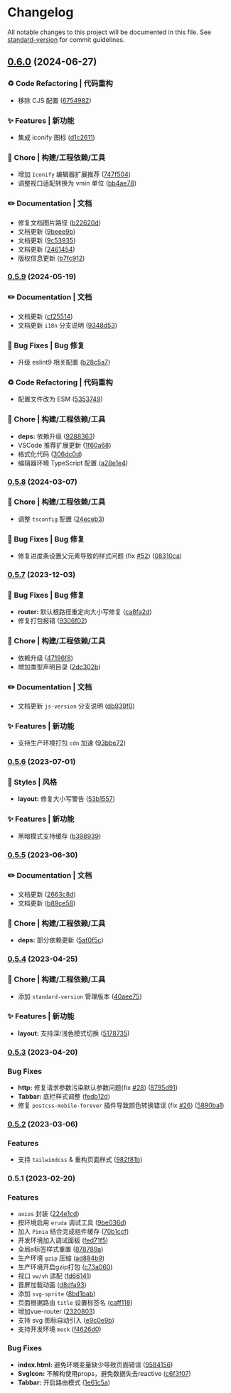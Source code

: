 # Changelog

All notable changes to this project will be documented in this file. See [standard-version](https://github.com/conventional-changelog/standard-version) for commit guidelines.

## [0.6.0](https://github.com/yulimchen/vue3-h5-template/compare/v0.5.9...v0.6.0) (2024-06-27)


### ♻️ Code Refactoring | 代码重构

* 移除 CJS 配置 ([6754982](https://github.com/yulimchen/vue3-h5-template/commit/6754982edc374aeda9ac57e99698ef67b5be6397))


### ✨ Features | 新功能

* 集成 iconify 图标 ([d1c2611](https://github.com/yulimchen/vue3-h5-template/commit/d1c2611fc9a66fef5eef3d86a28ca32750ac8e7f))


### 🚀 Chore | 构建/工程依赖/工具

* 增加 `Iconify` 编辑器扩展推荐 ([747f504](https://github.com/yulimchen/vue3-h5-template/commit/747f504a0288ef1f12f1c054a0bd56488a4133ba))
* 调整视口适配转换为 vmin 单位 ([bb4ae78](https://github.com/yulimchen/vue3-h5-template/commit/bb4ae785e4857af6e164637b5b2fd44f9339efe7))


### ✏️ Documentation | 文档

* 修复文档图片路径 ([b22620d](https://github.com/yulimchen/vue3-h5-template/commit/b22620d50adec2e0cf3438e086c899474fa0bf30))
* 文档更新 ([9beee9b](https://github.com/yulimchen/vue3-h5-template/commit/9beee9bc2d6aa592f46ffef5a829fdecfc8a34db))
* 文档更新 ([9c53935](https://github.com/yulimchen/vue3-h5-template/commit/9c539350d6a079adec2ec6cc066867d413195311))
* 文档更新 ([2461454](https://github.com/yulimchen/vue3-h5-template/commit/24614543b8cdd5727681f81b3a49c9251fd132a0))
* 版权信息更新 ([b7fc912](https://github.com/yulimchen/vue3-h5-template/commit/b7fc912ad6acb18c131ff1d4cc3465377383419e))

### [0.5.9](https://github.com/yulimchen/vue3-h5-template/compare/v0.5.8...v0.5.9) (2024-05-19)


### ✏️ Documentation | 文档

* 文档更新 ([cf25514](https://github.com/yulimchen/vue3-h5-template/commit/cf255144f178882ff1be5de04edcd1e7c9bd1771))
* 文档更新 `i18n` 分支说明 ([9348d53](https://github.com/yulimchen/vue3-h5-template/commit/9348d53648654ee188819fba07e24596e64dc62d))


### 🐛 Bug Fixes | Bug 修复

* 升级 eslint9 相关配置 ([b28c5a7](https://github.com/yulimchen/vue3-h5-template/commit/b28c5a7ced4f5ae9430eb46c7cf601948a964648))


### ♻️ Code Refactoring | 代码重构

* 配置文件改为 ESM ([5353749](https://github.com/yulimchen/vue3-h5-template/commit/535374918cc30faec750c14c7effe795f960ebd3))


### 🚀 Chore | 构建/工程依赖/工具

* **deps:** 依赖升级 ([9288363](https://github.com/yulimchen/vue3-h5-template/commit/9288363a402d91e1b3041990dbaa24d7a2490101))
* VSCode 推荐扩展更新 ([1f60a68](https://github.com/yulimchen/vue3-h5-template/commit/1f60a68cca429e69172309c41e7a0f79d3fa4cfe))
* 格式化代码 ([306dc0d](https://github.com/yulimchen/vue3-h5-template/commit/306dc0daf5c1d2cb3c2d3c504509c304824dc31c))
* 编辑器环境 TypeScript 配置 ([a28e1e4](https://github.com/yulimchen/vue3-h5-template/commit/a28e1e48837cfdaadbfeca9ec456a1e3349a4950))

### [0.5.8](https://github.com/yulimchen/vue3-h5-template/compare/v0.5.7...v0.5.8) (2024-03-07)


### 🚀 Chore | 构建/工程依赖/工具

* 调整 `tsconfig` 配置 ([24eceb3](https://github.com/yulimchen/vue3-h5-template/commit/24eceb3d9fa5cdabc18b57e71521a8802125a69a))


### 🐛 Bug Fixes | Bug 修复

* 修复进度条设置父元素导致的样式问题 (fix [#52](https://github.com/yulimchen/vue3-h5-template/issues/52)) ([08310ca](https://github.com/yulimchen/vue3-h5-template/commit/08310ca1f8346939a448e8978c18ec9944660684))

### [0.5.7](https://github.com/yulimchen/vue3-h5-template/compare/v0.5.6...v0.5.7) (2023-12-03)


### 🐛 Bug Fixes | Bug 修复

* **router:** 默认根路径重定向大小写修复 ([ca8fa2d](https://github.com/yulimchen/vue3-h5-template/commit/ca8fa2d8da8e0bd43485aa510ee798ac01b4a65a))
* 修复打包报错 ([9306f02](https://github.com/yulimchen/vue3-h5-template/commit/9306f025d6eee0f182b0a1ad4f6ad7e97a5cdfc2))


### 🚀 Chore | 构建/工程依赖/工具

* 依赖升级 ([47196f8](https://github.com/yulimchen/vue3-h5-template/commit/47196f8e7f820caf8815998fb69032e6df58b893))
* 增加类型声明目录 ([2dc302b](https://github.com/yulimchen/vue3-h5-template/commit/2dc302b146567697225a4c40b1f50bcda7f42e87))


### ✏️ Documentation | 文档

* 文档更新 `js-version` 分支说明 ([db939f0](https://github.com/yulimchen/vue3-h5-template/commit/db939f01917c458276d94d5c220e9a70318cd3a8))


### ✨ Features | 新功能

* 支持生产环境打包 `cdn` 加速 ([93bbe72](https://github.com/yulimchen/vue3-h5-template/commit/93bbe723af5a54b0b11bf908b8366ca62267d0c9))

### [0.5.6](https://github.com/yulimchen/vue3-h5-template/compare/v0.5.5...v0.5.6) (2023-07-01)


### 💄 Styles | 风格

* **layout:** 修复大小写警告 ([53b1557](https://github.com/yulimchen/vue3-h5-template/commit/53b15578a55eccbae73377f27f7696b97087cf43))


### ✨ Features | 新功能

* 黑暗模式支持缓存 ([b398939](https://github.com/yulimchen/vue3-h5-template/commit/b398939ab7ba0c6b50ffb3a6b4f38ebc0512dc56))

### [0.5.5](https://github.com/yulimchen/vue3-h5-template/compare/v0.5.4...v0.5.5) (2023-06-30)


### ✏️ Documentation | 文档

* 文档更新 ([2663c8d](https://github.com/yulimchen/vue3-h5-template/commit/2663c8d2d5f1b7df92f38456e70a6dc60557e1cf))
* 文档更新 ([b89ce58](https://github.com/yulimchen/vue3-h5-template/commit/b89ce58729fcb7c90b6b295cbb90181e66f5c576))


### 🚀 Chore | 构建/工程依赖/工具

* **deps:** 部分依赖更新 ([5af0f5c](https://github.com/yulimchen/vue3-h5-template/commit/5af0f5c7466d5986a4a91cc07164c567dd082914))

### [0.5.4](https://github.com/yulimchen/vue3-h5-template/compare/v0.5.3...v0.5.4) (2023-04-25)


### 🚀 Chore | 构建/工程依赖/工具

* 添加 `standard-version` 管理版本 ([40aee75](https://github.com/yulimchen/vue3-h5-template/commit/40aee757f7364da04437b55861c585b999495abd))


### ✨ Features | 新功能

* **layout:** 支持深/浅色模式切换 ([5178735](https://github.com/yulimchen/vue3-h5-template/commit/51787354cf25fe173d4b122b517a6738fdc56693))

### [0.5.3](https://github.com/yulimchen/vue3-h5-template/compare/v0.5.2...v0.5.3) (2023-04-20)


### Bug Fixes

* **http:** 修复请求参数污染默认参数问题(fix [#28](https://github.com/yulimchen/vue3-h5-template/issues/28)) ([8795d91](https://github.com/yulimchen/vue3-h5-template/commit/8795d9138e9f42c52558804fc50d2aa8f06dad69))
* **Tabbar:** 底栏样式调整 ([fedb12d](https://github.com/yulimchen/vue3-h5-template/commit/fedb12d137005e17707444c5af41e9d296916da1))
* 修复 `postcss-mobile-forever` 插件导致颜色转换错误 (fix [#26](https://github.com/yulimchen/vue3-h5-template/issues/26)) ([5890ba1](https://github.com/yulimchen/vue3-h5-template/commit/5890ba11f441599976ba1f36008e5655fc558fd8))

### [0.5.2](https://github.com/yulimchen/vue3-h5-template/compare/v0.5.1...v0.5.2) (2023-03-06)


### Features

* 支持 `tailwindcss` & 重构页面样式 ([982f81b](https://github.com/yulimchen/vue3-h5-template/commit/982f81bc6e9f36da2d48f136eb5986b3f6f1310b))

### 0.5.1 (2023-02-20)


### Features

* `axios` 封装 ([224e1cd](https://github.com/yulimchen/vue3-h5-template/commit/224e1cd1325ebe7c250976c56c548a91d3bd644b))
* 按环境启用 `eruda` 调试工具 ([9be036d](https://github.com/yulimchen/vue3-h5-template/commit/9be036d84e6713ffcf4fc2c4b4991f0a4b3e86e3))
* 加入 `Pinia` 结合完成组件缓存 ([70b1ccf](https://github.com/yulimchen/vue3-h5-template/commit/70b1ccf15ca8d16611cb50e58b1ecde27a25c44a))
* 开发环境加入调试面板 ([fed71f5](https://github.com/yulimchen/vue3-h5-template/commit/fed71f58aae0ef13cda4e04b968144ac533b9acd))
* 全局a标签样式重置 ([878789a](https://github.com/yulimchen/vue3-h5-template/commit/878789a5b2698a8ee393983332da9829036f619b))
* 生产环境 `gzip` 压缩 ([ad884b9](https://github.com/yulimchen/vue3-h5-template/commit/ad884b9f8412b27562b47b1a254c8a57ef996e29))
* 生产环境开启gzip打包 ([c73a060](https://github.com/yulimchen/vue3-h5-template/commit/c73a0609fdf8c5285e3a0199fd7c3cc6531c2163))
* 视口 `vw/vh` 适配 ([fd66141](https://github.com/yulimchen/vue3-h5-template/commit/fd6614101648e05aad2f61aa4cad3649255df3f5))
* 首屏加载动画 ([d8dfa93](https://github.com/yulimchen/vue3-h5-template/commit/d8dfa933ae60c2031bca8ef3f453a842a107a60f))
* 添加 `svg-sprite` ([8bd1bab](https://github.com/yulimchen/vue3-h5-template/commit/8bd1bab01bfb6c846e6320577287f350e209e36b))
* 页面根据路由 `title` 设置标签名 ([caff118](https://github.com/yulimchen/vue3-h5-template/commit/caff118021eafbb8a911fd1ab1fab283baa06dcb))
* 增加vue-router ([2320803](https://github.com/yulimchen/vue3-h5-template/commit/23208030e6472bf9ee1de687fabbe1093ab03d08))
* 支持 svg 图标自动引入 ([e9c0e9b](https://github.com/yulimchen/vue3-h5-template/commit/e9c0e9bbf62ae9cff339f601f6db81032262bd04))
* 支持开发环境 `mock` ([f4626d0](https://github.com/yulimchen/vue3-h5-template/commit/f4626d088fd66ad076ac639b8d687d28f4f9dbcc))


### Bug Fixes

* **index.html:** 避免环境变量缺少导致页面错误 ([9584156](https://github.com/yulimchen/vue3-h5-template/commit/95841560ad5237bc35c6088c587cc105cc1dce5d))
* **SvgIcon:** 不解构使用props，避免数据失去reactive ([c6f3f07](https://github.com/yulimchen/vue3-h5-template/commit/c6f3f07303065054df4e1fc3d6b250edd4db00bf))
* **Tabbar:** 开启路由模式 ([1e61c5a](https://github.com/yulimchen/vue3-h5-template/commit/1e61c5a3555ced9bd6a5bf62302a2252bf01e12b))
